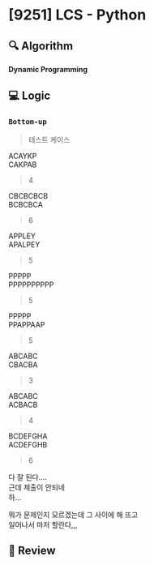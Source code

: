 # [9251] LCS - Python

## :mag: Algorithm
**Dynamic Programming**

## :computer: Logic
### `Bottom-up`

> 테스트 케이스

ACAYKP  
CAKPAB

> 4

CBCBCBCB  
BCBCBCA

> 6

APPLEY  
APALPEY

> 5

PPPPP  
PPPPPPPPPP

> 5

PPPPP  
PPAPPAAP

> 5

ABCABC  
CBACBA

> 3

ABCABC  
ACBACB

> 4

BCDEFGHA  
ACDEFGHB

> 6

다 잘 된다....  
근데 제출이 안되네  
하...

뭐가 문제인지 모르겠는데 그 사이에 해 뜨고  
일어나서 마저 할란다,,,
## :memo: Review


